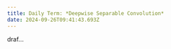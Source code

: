 ```yaml
---
title: Daily Term: *Deepwise Separable Convolution*
date: 2024-09-26T09:41:43.693Z
---
```



draf...